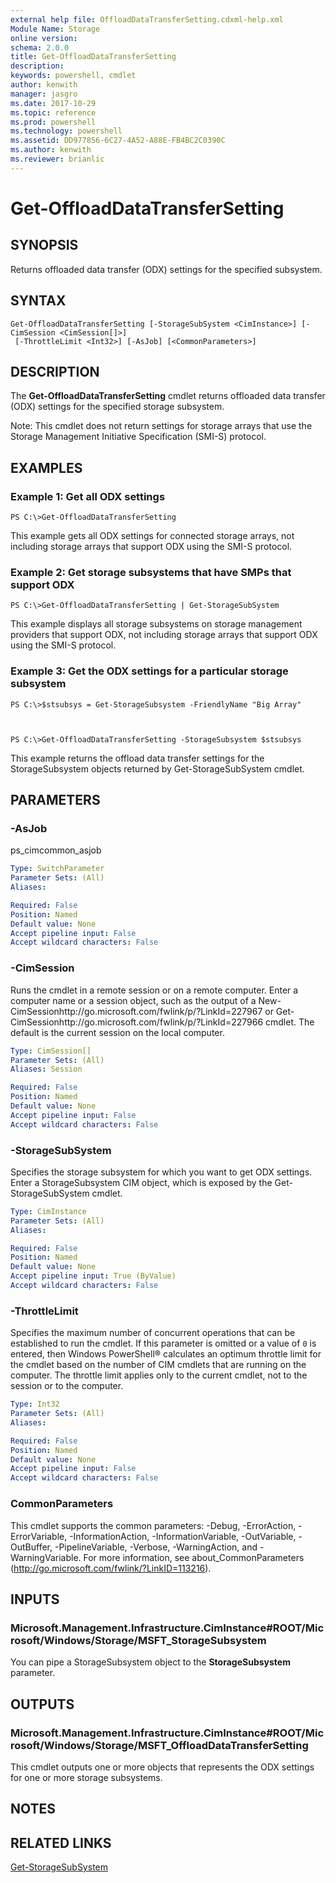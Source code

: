 ```yaml
---
external help file: OffloadDataTransferSetting.cdxml-help.xml
Module Name: Storage
online version: 
schema: 2.0.0
title: Get-OffloadDataTransferSetting
description: 
keywords: powershell, cmdlet
author: kenwith
manager: jasgro
ms.date: 2017-10-29
ms.topic: reference
ms.prod: powershell
ms.technology: powershell
ms.assetid: DD977856-6C27-4A52-A88E-FB4BC2C0390C
ms.author: kenwith
ms.reviewer: brianlic
---
```


# Get-OffloadDataTransferSetting

## SYNOPSIS
Returns offloaded data transfer (ODX) settings for the specified subsystem.

## SYNTAX

```
Get-OffloadDataTransferSetting [-StorageSubSystem <CimInstance>] [-CimSession <CimSession[]>]
 [-ThrottleLimit <Int32>] [-AsJob] [<CommonParameters>]
```

## DESCRIPTION
The **Get-OffloadDataTransferSetting** cmdlet returns offloaded data transfer (ODX) settings for the specified storage subsystem.

Note: This cmdlet does not return settings for storage arrays that use the Storage Management Initiative Specification (SMI-S) protocol.

## EXAMPLES

### Example 1: Get all ODX settings
```
PS C:\>Get-OffloadDataTransferSetting
```

This example gets all ODX settings for connected storage arrays, not including storage arrays that support ODX using the SMI-S protocol.

### Example 2: Get storage subsystems that have SMPs that support ODX
```
PS C:\>Get-OffloadDataTransferSetting | Get-StorageSubSystem
```

This example displays all storage subsystems on storage management providers that support ODX, not including storage arrays that support ODX using the SMI-S protocol.

### Example 3: Get the ODX settings for a particular storage subsystem
```
PS C:\>$stsubsys = Get-StorageSubsystem -FriendlyName "Big Array"



PS C:\>Get-OffloadDataTransferSetting -StorageSubsystem $stsubsys
```

This example returns the offload data transfer settings for the StorageSubsystem objects returned by Get-StorageSubSystem cmdlet.

## PARAMETERS

### -AsJob
ps_cimcommon_asjob

```yaml
Type: SwitchParameter
Parameter Sets: (All)
Aliases: 

Required: False
Position: Named
Default value: None
Accept pipeline input: False
Accept wildcard characters: False
```

### -CimSession
Runs the cmdlet in a remote session or on a remote computer.
Enter a computer name or a session object, such as the output of a New-CimSessionhttp://go.microsoft.com/fwlink/p/?LinkId=227967 or Get-CimSessionhttp://go.microsoft.com/fwlink/p/?LinkId=227966 cmdlet.
The default is the current session on the local computer.

```yaml
Type: CimSession[]
Parameter Sets: (All)
Aliases: Session

Required: False
Position: Named
Default value: None
Accept pipeline input: False
Accept wildcard characters: False
```

### -StorageSubSystem
Specifies the storage subsystem for which you want to get ODX settings.
Enter a StorageSubsystem CIM object, which is exposed by the Get-StorageSubSystem cmdlet.

```yaml
Type: CimInstance
Parameter Sets: (All)
Aliases: 

Required: False
Position: Named
Default value: None
Accept pipeline input: True (ByValue)
Accept wildcard characters: False
```

### -ThrottleLimit
Specifies the maximum number of concurrent operations that can be established to run the cmdlet.
If this parameter is omitted or a value of `0` is entered, then Windows PowerShell® calculates an optimum throttle limit for the cmdlet based on the number of CIM cmdlets that are running on the computer.
The throttle limit applies only to the current cmdlet, not to the session or to the computer.

```yaml
Type: Int32
Parameter Sets: (All)
Aliases: 

Required: False
Position: Named
Default value: None
Accept pipeline input: False
Accept wildcard characters: False
```

### CommonParameters
This cmdlet supports the common parameters: -Debug, -ErrorAction, -ErrorVariable, -InformationAction, -InformationVariable, -OutVariable, -OutBuffer, -PipelineVariable, -Verbose, -WarningAction, and -WarningVariable. For more information, see about_CommonParameters (http://go.microsoft.com/fwlink/?LinkID=113216).

## INPUTS

### Microsoft.Management.Infrastructure.CimInstance#ROOT/Microsoft/Windows/Storage/MSFT_StorageSubsystem
You can pipe a StorageSubsystem object to the **StorageSubsystem** parameter.

## OUTPUTS

### Microsoft.Management.Infrastructure.CimInstance#ROOT/Microsoft/Windows/Storage/MSFT_OffloadDataTransferSetting
This cmdlet outputs one or more objects that represents the ODX settings for one or more storage subsystems.

## NOTES

## RELATED LINKS

[Get-StorageSubSystem](./Get-StorageSubsystem.md)

